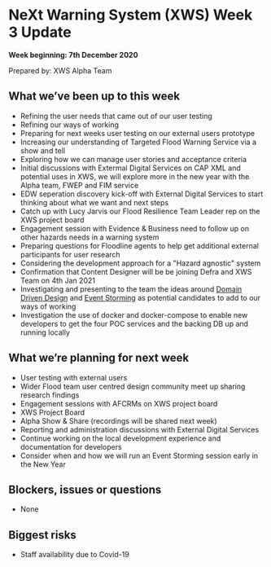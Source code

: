 # NeXt Warning System (XWS) Week 3 Update
**Week beginning: 7th December 2020** 

Prepared by: XWS Alpha Team

## What we’ve been up to this week

* Refining the user needs that came out of our user testing 
* Refining our ways of working
* Preparing for next weeks user testing on our external users prototype
* Increasing our understanding of Targeted Flood Warning Service via a show and tell
* Exploring how we can manage user stories and acceptance criteria 
* Initial discussions with Extermal Digital Services on CAP XML and potential uses in XWS, we will explore more in the new year with the Alpha team, FWEP and FIM service
* EDW seperation discovery kick-off with External Digital Services to start thinking about what we want and next steps
* Catch up with Lucy Jarvis our Flood Resilience Team Leader rep on the XWS project board
* Engagement session with Evidence & Business need to follow up on other hazards needs in a warning system
* Preparing questions for Floodline agents to help get additional external participants for user research
* Considering the development approach for a "Hazard agnostic" system
* Confirmation that Content Designer will be be joining Defra and XWS Team on 4th Jan 2021
* Investigating and presenting to the team the ideas around [Domain Driven Design](https://martinfowler.com/bliki/DomainDrivenDesign.html) and [Event Storming](https://techbeacon.com/devops/introduction-event-storming-easy-way-achieve-domain-driven-design) as potential candidates to add to our ways of working
* Investigation the use of docker and docker-compose to enable new developers to get the four POC services and the backing DB up and running locally

## What we’re planning for next week

* User testing with external users
* Wider Flood team user centred design community meet up sharing research findings
* Engagement sessions with AFCRMs on XWS project board
* XWS Project Board
* Alpha Show & Share (recordings will be shared next week)
* Reporting and administration discussions with External Digital Services
* Continue working on the local development experience and documentation for developers
* Consider when and how we will run an Event Storming session early in the New Year

## Blockers, issues or questions

* None

## Biggest risks

* Staff availability due to Covid-19
